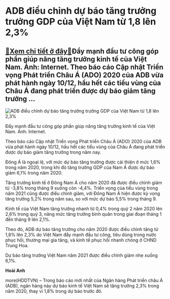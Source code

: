 ADB điều chỉnh dự báo tăng trưởng trưởng GDP của Việt Nam từ 1,8 lên 2,3%
=========================================================================

[:gift:Xem chi tiết ở đây:gift:](https://hddtvn.com/adb-dieu-chinh-du-bao-tang-truong-truong-gdp-cua-viet-nam-tu-18-len-23/)Đẩy mạnh đầu tư công góp phần giúp nâng tăng trưởng kinh tế của Việt Nam. Ảnh: Internet. Theo báo cáo Cập nhật Triển vọng Phát triển Châu Á (ADO) 2020 của ADB vừa phát hành ngày 10/12, hầu hết các tiểu vùng của Châu Á đang phát triển được dự báo giảm tăng trưởng …
------------------------------------------------------------------------------------------------------------------------------------------------------------------------------------------------------------------------------------------------------------------------





![ADB điều chỉnh dự báo tăng trưởng trưởng GDP của Việt Nam từ 1,8 lên 2,3%](https://hddtvn.com/wp-content/uploads/2021/01/3509_03_igqu.jpg "ADB điều chỉnh dự báo tăng trưởng trưởng GDP của Việt Nam từ 1,8 lên 2,3%")


Đẩy mạnh đầu tư công góp phần giúp nâng tăng trưởng kinh tế của Việt Nam. Ảnh: Internet.



Theo báo cáo Cập nhật Triển vọng Phát triển Châu Á (ADO) 2020 của ADB vừa phát hành ngày 10/12, hầu hết các tiểu vùng của Châu Á đang phát triển được dự báo giảm tăng trưởng trong năm nay.


Đông Á là ngoại lệ, với mức dự báo tăng trưởng được cải thiện ở mức 1,6% trong năm 2020, trong khi đó tăng trưởng GDP của Nam Á được dự báo giảm 6,1% trong năm 2020.


Tăng trưởng kinh tế ở Đông Nam Á cho năm 2020 đã được điều chỉnh giảm từ -3,8% trong tháng 9 xuống còn -4,4%. Triển vọng của tiểu vùng trong năm 2021 cũng được điều chỉnh giảm, với Đông Nam Á hiện được kỳ vọng tăng trưởng 5,2% trong năm sau, so với mức dự báo 5,5% trong tháng 9.


Kinh tế của Việt Nam tăng trưởng nhanh từ 0,4% trong quý 2 năm 2020 lên 2,6% trong quý 3, nâng mức tăng trưởng bình quân trong giai đoạn tháng 1 đến tháng 9 lên 2,1%.


Theo đó, ADB dự báo tăng trưởng cho năm 2020 được điều chỉnh tăng từ 1,8% lên 2,3% do Việt Nam đẩy mạnh đầu tư công, tiêu dùng trong nước phục hồi, thương mại gia tăng, và kinh tế phục hồi nhanh chóng ở CHND Trung Hoa.


Dự báo tăng trưởng Việt Nam năm 2021 được điều chỉnh giảm nhẹ xuống 6,1%.




**Hoài Anh**



more(HDDTVN) – Trong báo cáo mới nhất của Ngân hàng Phát triển châu Á (ADB), ngân hàng này dự báo kinh tế Việt Nam sẽ tăng trưởng 2,3% trong năm 2020, thay vì 1,8% trong dự báo trước đó.

